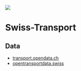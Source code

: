 <p><img src="https://opentransportdata.swiss/wp-content/themes/odpch-wp-theme/img/icons.svg" /></p>

<h1>Swiss-Transport</h1>

## Data

- [transport.opendata.ch](https://transport.opendata.ch/)
- [opentransportdata.swiss](https://opentransportdata.swiss/en/)
